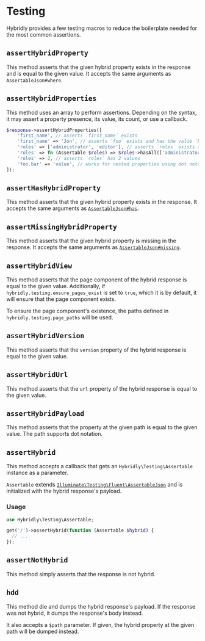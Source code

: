 # Testing

Hybridly provides a few testing macros to reduce the boilerplate needed for the most common assertions.

## `assertHybridProperty`

This method asserts that the given hybrid property exists in the response and is equal to the given value. It accepts the same arguments as `AssertableJson#where`.

## `assertHybridProperties`

This method uses an array to perform assertions. Depending on the syntax, it may assert a property presence, its value, its count, or use a callback.

```php
$response->assertHybridProperties([
    'first_name', // asserts `first_name` exists
    'first_name' => 'Jon', // asserts `foo` exists and has the value `bar`
    'roles' => ['administrator', 'editor'], // asserts `roles` exists and contains the given properties
    'roles' => fn (Assertable $roles) => $roles->hasAll(['administrator', 'editor']), // same thing, using a callback
    'roles' => 2, // asserts `roles` has 2 values
    'foo.bar' => 'value', // works for nested properties using dot notation as well
]);
```

## `assertHasHybridProperty`

This method asserts that the given hybrid property exists in the response. It accepts the same arguments as [`AssertableJson#has`](https://laravel.com/docs/9.x/http-tests#asserting-json-attribute-presence-and-absence).

## `assertMissingHybridProperty`

This method asserts that the given hybrid property is missing in the response. It accepts the same arguments as [`AssertableJson#missing`](https://laravel.com/docs/9.x/http-tests#asserting-json-attribute-presence-and-absence).

## `assertHybridView`

This method asserts that the page component of the hybrid response is equal to the given value. Additionally, if `hybridly.testing.ensure_pages_exist` is set to `true`, which it is by default, it will ensure that the page component exists.

To ensure the page component's existence, the paths defined in `hybridly.testing.page_paths` will be used.

## `assertHybridVersion`

This method asserts that the `version` property of the hybrid response is equal to the given value.

## `assertHybridUrl`

This method asserts that the `url` property of the hybrid response is equal to the given value.

## `assertHybridPayload`

This method asserts that the property at the given path is equal to the given value. The path supports dot notation.

## `assertHybrid`

This method accepts a callback that gets an `Hybridly\Testing\Assertable` instance as a parameter. 

`Assertable` extends [`Illuminate\Testing\Fluent\AssertableJson`](https://laravel.com/docs/9.x/http-tests#fluent-json-testing) and is initialized with the hybrid response's payload.

### Usage

```php
use Hybridly\Testing\Assertable;

get('/')->assertHybrid(function (Assertable $hybrid) {
  // ...
});
```

## `assertNotHybrid`

This method simply asserts that the response is not hybrid.

## `hdd`

This method die and dumps the hybrid response's payload. If the response was not hybrid, it dumps the response's body instead.

It also accepts a `$path` parameter. If given, the hybrid property at the given path will be dumped instead.

